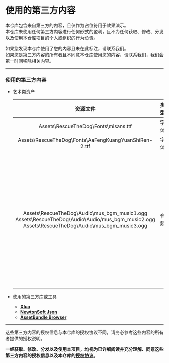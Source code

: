 # 使用的第三方内容

本仓库包含来自第三方的内容，且仅作为占位符用于效果演示。  
本仓库未使用任何第三方内容进行任何形式的盈利，且不为任何获取、修改、分发以及使用本仓库项目的个人或组织的行为负责。  
  
如果您发现本仓库使用了您的内容且未在此标注，请联系我们。  
如果您是第三方内容的所有者且不同意本仓库使用您的内容，请联系我们，我们会第一时间移除相关内容。 

---
### 使用的第三方内容
- 艺术类资产  

  |资源文件|类型|来源|
  |:-:|:-:|:-:|
  |Assets\RescueTheDog\Fonts\misans.ttf|字体|[MiSans](https://hyperos.mi.com/font/zh/)|
  |Assets\RescueTheDog\Fonts\AaFengKuangYuanShiRen-2.ttf|字体|[Aa疯狂原始人](https://www.aafont.com.cn/detail.html?fontId=R3iXKhxy)|
  |Assets\RescueTheDog\Audio\mus_bgm_music1.ogg  Assets\RescueTheDog\Audio\Audio/mus_bgm_music2.ogg  Assets\RescueTheDog\Audio\mus_bgm_music3.ogg|音频|剪辑自 音乐专辑  **TVアニメ『この素晴らしい世界に祝福を! 2』サントラ&ドラマCD Vol.3「受難の日々に福音を! 」**|

- 使用的第三方库或工具
  - [**Xlua**](https://github.com/Tencent/xLua)
  - [**NewtonSoft Json**](https://www.newtonsoft.com/json)
  - [**AssetBundle Browser**](https://github.com/Unity-Technologies/AssetBundles-Browser)

---

这些第三方内容的授权信息与本仓库的授权协议不同，请务必参考这些内容的所有者提供的授权说明。  

**一经获取、修改、分发以及使用本项目，均视为已详细阅读并充分理解、同意这些第三方内容的授权信息以及本仓库的[授权协议](../../LICENSE.md)。** 